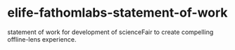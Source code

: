 # elife-fathomlabs-statement-of-work

statement of work for development of scienceFair to create compelling offline-lens experience. 
